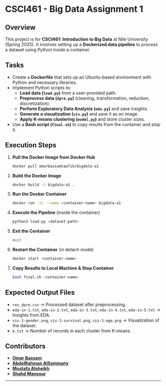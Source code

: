 # CSCI461 - Big Data Assignment 1

## Overview

This project is for **CSCI461: Introduction to Big Data** at Nile University (Spring 2025). It involves setting up a **Dockerized data pipeline** to process a dataset using Python inside a container.

## Tasks

- Create a **Dockerfile** that sets up an Ubuntu-based environment with Python and necessary libraries.
- Implement Python scripts to:
  - **Load data (`load.py`)** from a user-provided path.
  - **Preprocess data (`dpre.py`)** (cleaning, transformation, reduction, discretization).
  - **Perform Exploratory Data Analysis (`eda.py`)** and save insights.
  - **Generate a visualization (`vis.py`)** and save it as an image.
  - **Apply K-means clustering (`model.py`)** and store cluster sizes.
- Use a **Bash script (`final.sh`)** to copy results from the container and stop it.

## Execution Steps

1. **Pull the Docker Image from Docker Hub**

   ```sh
   docker pull omarbassamtawfik/bigdata-a1
   ```

2. **Build the Docker Image**
   ```sh
   docker build -t bigdata-a1 .
   ```

3. **Run the Docker Container**

   ```sh
   docker run -it --name <container-name> bigdata-a1  
   ```

4. **Execute the Pipeline** (inside the container)

   ```sh
   python3 load.py <dataset-path>  
   ```

5. **Exit the Container**

   ```sh
   exit
   ```
   
6. **Restart the Container** (in detach mode)

   ```sh
   docker start <container-name>
   ```
   
7. **Copy Results to Local Machine & Stop Container**

   ```sh
   bash final.sh <container-name>
   ```

## Expected Output Files

- `res_dpre.csv` → Processed dataset after preprocessing.
- `eda-in-1.txt`, `eda-in-2.txt`, `eda-in-3.txt`, `eda-in-4.txt`, `eda-in-5.txt` → Insights from EDA.
- `vis-1-gender.png`, `vis-2-survival.png`, `vis-3-age.png` → Visualization of the dataset.
- `k.txt` → Number of records in each cluster from K-means.

## Contributors

- [**Omar Bassam**](https://github.com/OmarBassamTawfik)  
- [**AbdelRahman AlSammany**](https://github.com/Sammany1)  
- [**Mostafa Alsheikh**](https://github.com/Mostafa-alsheikh)
- [**Shahd Mansour**](https://github.com/shaahdmaansour)  

---

